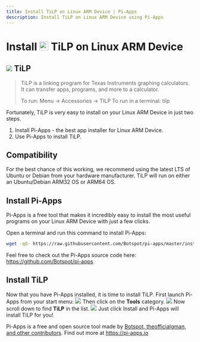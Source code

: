 ```yaml
---
title: Install TiLP on Linux ARM Device | Pi-Apps
description: Install TiLP on Linux ARM Device using Pi-Apps
---
```

<div class="simple-install-content content">

# Install <img src="/img/app-icons/TiLP/icon-64.png" height=24> TiLP on Linux ARM Device

## <img src="/img/app-icons/TiLP/icon-64.png"> TiLP
> TiLP is a linking program for Texas Instruments graphing calculators. It can transfer apps, programs, and more to a calculator.
> 
> To run: Menu -> Accessories -> TILP
> To run in a terminal: tilp

Fortunately, TiLP is very easy to install on your Linux ARM Device in just two steps.
1. Install Pi-Apps - the best app installer for Linux ARM Device.
2. Use Pi-Apps to install TiLP.
</div>
<div class="simple-install-content content">

## Compatibility
For the best chance of this working, we recommend using the latest LTS of Ubuntu or Debian from your hardware manufacturer.
TiLP will run on either an Ubuntu/Debian ARM32 OS or ARM64 OS.
</div>
<div class="simple-install-content content">

## Install Pi-Apps

Pi-Apps is a free tool that makes it incredibly easy to install the most useful programs on your Linux ARM Device with just a few clicks.

Open a terminal and run this command to install Pi-Apps:
```bash
wget -qO- https://raw.githubusercontent.com/Botspot/pi-apps/master/install | bash
```
Feel free to check out the Pi-Apps source code here: https://github.com/Botspot/pi-apps
</div>
<div class="simple-install-content content">

## Install TiLP

Now that you have Pi-Apps installed, it is time to install TiLP.
First launch Pi-Apps from your start menu:
<img src="/img/start-menu.png">
Then click on the <b>Tools</b> category.
<img src="/img/category-selections/Tools.png">
Now scroll down to find <b>TiLP</b> in the list.
<img src="/img/app-icons/TiLP/app-selection.png">
Just click Install and Pi-Apps will install TiLP for you!
</div>
<div class="simple-install-content content">

Pi-Apps is a free and open source tool made by [Botspot, theofficialgman, and other contributors](/about/#contributors). Find out more at https://pi-apps.io
</div>
